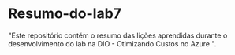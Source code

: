 # Resumo-do-lab7
 "Este repositório contém o resumo das lições aprendidas durante o desenvolvimento do lab na DIO - Otimizando Custos no Azure ".
